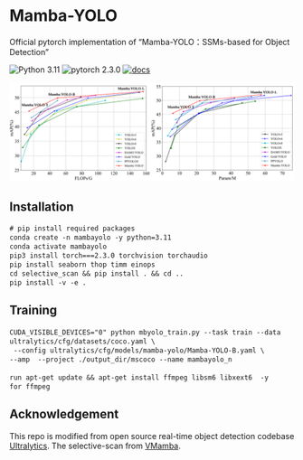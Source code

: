 # Mamba-YOLO
Official pytorch implementation of “Mamba-YOLO：SSMs-based for Object Detection”

![Python 3.11](https://img.shields.io/badge/python-3.11-g)
![pytorch 2.3.0](https://img.shields.io/badge/pytorch-2.3.0-blue.svg)
[![docs](https://img.shields.io/badge/docs-latest-blue)](README.md)

![](asserts/SOTACompare.png)

## Installation
``` shell
# pip install required packages
conda create -n mambayolo -y python=3.11
conda activate mambayolo
pip3 install torch===2.3.0 torchvision torchaudio
pip install seaborn thop timm einops
cd selective_scan && pip install . && cd ..
pip install -v -e .
```

## Training

```shell
CUDA_VISIBLE_DEVICES="0" python mbyolo_train.py --task train --data ultralytics/cfg/datasets/coco.yaml \
 --config ultralytics/cfg/models/mamba-yolo/Mamba-YOLO-B.yaml \
--amp  --project ./output_dir/mscoco --name mambayolo_n

run apt-get update && apt-get install ffmpeg libsm6 libxext6  -y
for ffmpeg
```

## Acknowledgement

This repo is modified from open source real-time object detection codebase [Ultralytics](https://github.com/ultralytics/ultralytics). The selective-scan from [VMamba](https://github.com/MzeroMiko/VMamba).
